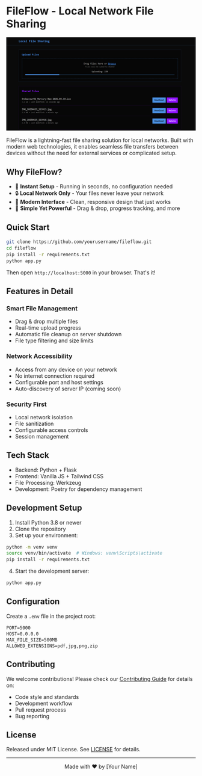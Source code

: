 # FileFlow - Local Network File Sharing

![FileFlow Banner](resources/image.png)

FileFlow is a lightning-fast file sharing solution for local networks. Built with modern web technologies, it enables seamless file transfers between devices without the need for external services or complicated setup.

## Why FileFlow?

- 🚀 **Instant Setup** - Running in seconds, no configuration needed
- 🔒 **Local Network Only** - Your files never leave your network
- 💫 **Modern Interface** - Clean, responsive design that just works
- 🎯 **Simple Yet Powerful** - Drag & drop, progress tracking, and more

## Quick Start

```bash
git clone https://github.com/yourusername/fileflow.git
cd fileflow
pip install -r requirements.txt
python app.py
```

Then open `http://localhost:5000` in your browser. That's it!

## Features in Detail

### Smart File Management
- Drag & drop multiple files
- Real-time upload progress
- Automatic file cleanup on server shutdown
- File type filtering and size limits

### Network Accessibility
- Access from any device on your network
- No internet connection required
- Configurable port and host settings
- Auto-discovery of server IP (coming soon)

### Security First
- Local network isolation
- File sanitization
- Configurable access controls
- Session management

## Tech Stack

- Backend: Python + Flask
- Frontend: Vanilla JS + Tailwind CSS
- File Processing: Werkzeug
- Development: Poetry for dependency management

## Development Setup

1. Install Python 3.8 or newer
2. Clone the repository
3. Set up your environment:

```bash
python -m venv venv
source venv/bin/activate  # Windows: venv\Scripts\activate
pip install -r requirements.txt
```

4. Start the development server:

```bash
python app.py
```

## Configuration

Create a `.env` file in the project root:

```env
PORT=5000
HOST=0.0.0.0
MAX_FILE_SIZE=500MB
ALLOWED_EXTENSIONS=pdf,jpg,png,zip
```

## Contributing

We welcome contributions! Please check our [Contributing Guide](CONTRIBUTING.md) for details on:

- Code style and standards
- Development workflow
- Pull request process
- Bug reporting

## License

Released under MIT License. See [LICENSE](LICENSE) for details.

---

<div align="center">
Made with ❤️ by [Your Name]
</div>
